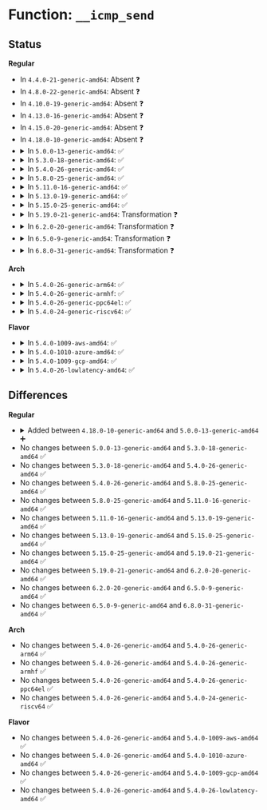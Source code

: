 # Function: <code>__icmp_send</code>

## Status
<b>Regular</b>
<ul>
<li>
In <code>4.4.0-21-generic-amd64</code>: Absent ❓
</li>
<li>
In <code>4.8.0-22-generic-amd64</code>: Absent ❓
</li>
<li>
In <code>4.10.0-19-generic-amd64</code>: Absent ❓
</li>
<li>
In <code>4.13.0-16-generic-amd64</code>: Absent ❓
</li>
<li>
In <code>4.15.0-20-generic-amd64</code>: Absent ❓
</li>
<li>
In <code>4.18.0-10-generic-amd64</code>: Absent ❓
</li>
<li>
<details>
<summary>In <code>5.0.0-13-generic-amd64</code>: ✅</summary>

```c
void __icmp_send(struct sk_buff * skb_in, int type, int code, __be32 info, const struct ip_options * opt)
```

```json
{
  "name": "__icmp_send",
  "collision_type": "Unique Global",
  "inline_type": "No",
  "funcs": [
    {
      "addr": 18446744071588622032,
      "name": "__icmp_send",
      "external": true,
      "loc": "net/ipv4/icmp.c:573",
      "file": "net/ipv4/icmp.c",
      "inline": "seen, unknown",
      "caller_inline": [],
      "caller_func": [
        "net/ipv4/route.c:ipv4_link_failure",
        "net/ipv4/route.c:ip_error",
        "net/ipv4/route.c:ip_rt_send_redirect",
        "net/ipv4/route.c:ip_rt_send_redirect",
        "net/ipv4/ip_input.c:ip_protocol_deliver_rcu",
        "net/ipv4/ip_fragment.c:ip_expire",
        "net/ipv4/ip_forward.c:ip_forward",
        "net/ipv4/ip_forward.c:ip_forward",
        "net/ipv4/ip_forward.c:ip_forward",
        "net/ipv4/ip_options.c:ip_options_rcv_srr",
        "net/ipv4/ip_options.c:ip_options_compile",
        "net/ipv4/udp.c:__udp4_lib_rcv",
        "net/ipv4/cipso_ipv4.c:cipso_v4_error",
        "net/ipv4/cipso_ipv4.c:cipso_v4_error",
        "net/ipv4/xfrm4_output.c:xfrm4_extract_output"
      ]
    }
  ],
  "symbols": [
    {
      "addr": 18446744071588622032,
      "name": "__icmp_send",
      "section": ".text",
      "bind": "STB_GLOBAL",
      "size": 1369
    }
  ]
}
```
</details>
</li>
<li>
<details>
<summary>In <code>5.3.0-18-generic-amd64</code>: ✅</summary>

```c
void __icmp_send(struct sk_buff * skb_in, int type, int code, __be32 info, const struct ip_options * opt)
```

```json
{
  "name": "__icmp_send",
  "collision_type": "Unique Global",
  "inline_type": "No",
  "funcs": [
    {
      "addr": 18446744071589034336,
      "name": "__icmp_send",
      "external": true,
      "loc": "net/ipv4/icmp.c:568",
      "file": "net/ipv4/icmp.c",
      "inline": "seen, unknown",
      "caller_inline": [],
      "caller_func": [
        "net/ipv4/route.c:ipv4_link_failure",
        "net/ipv4/route.c:ip_error",
        "net/ipv4/route.c:ip_rt_send_redirect",
        "net/ipv4/route.c:ip_rt_send_redirect",
        "net/ipv4/ip_input.c:ip_protocol_deliver_rcu",
        "net/ipv4/ip_fragment.c:ip_expire",
        "net/ipv4/ip_forward.c:ip_forward",
        "net/ipv4/ip_forward.c:ip_forward",
        "net/ipv4/ip_forward.c:ip_forward",
        "net/ipv4/ip_options.c:ip_options_rcv_srr",
        "net/ipv4/ip_options.c:ip_options_compile",
        "net/ipv4/udp.c:__udp4_lib_rcv",
        "net/ipv4/cipso_ipv4.c:cipso_v4_error",
        "net/ipv4/cipso_ipv4.c:cipso_v4_error",
        "net/ipv4/xfrm4_output.c:xfrm4_extract_output"
      ]
    }
  ],
  "symbols": [
    {
      "addr": 18446744071589034336,
      "name": "__icmp_send",
      "section": ".text",
      "bind": "STB_GLOBAL",
      "size": 1427
    }
  ]
}
```
</details>
</li>
<li>
<details>
<summary>In <code>5.4.0-26-generic-amd64</code>: ✅</summary>

```c
void __icmp_send(struct sk_buff * skb_in, int type, int code, __be32 info, const struct ip_options * opt)
```

```json
{
  "name": "__icmp_send",
  "collision_type": "Unique Global",
  "inline_type": "No",
  "funcs": [
    {
      "addr": 18446744071589258848,
      "name": "__icmp_send",
      "external": true,
      "loc": "net/ipv4/icmp.c:569",
      "file": "net/ipv4/icmp.c",
      "inline": "seen, unknown",
      "caller_inline": [],
      "caller_func": [
        "net/ipv4/route.c:ipv4_link_failure",
        "net/ipv4/route.c:ip_error",
        "net/ipv4/route.c:ip_rt_send_redirect",
        "net/ipv4/route.c:ip_rt_send_redirect",
        "net/ipv4/ip_input.c:ip_protocol_deliver_rcu",
        "net/ipv4/ip_fragment.c:ip_expire",
        "net/ipv4/ip_forward.c:ip_forward",
        "net/ipv4/ip_forward.c:ip_forward",
        "net/ipv4/ip_forward.c:ip_forward",
        "net/ipv4/ip_options.c:ip_options_rcv_srr",
        "net/ipv4/ip_options.c:ip_options_compile",
        "net/ipv4/udp.c:__udp4_lib_rcv",
        "net/ipv4/cipso_ipv4.c:cipso_v4_error",
        "net/ipv4/cipso_ipv4.c:cipso_v4_error",
        "net/ipv4/xfrm4_output.c:xfrm4_extract_output"
      ]
    }
  ],
  "symbols": [
    {
      "addr": 18446744071589258848,
      "name": "__icmp_send",
      "section": ".text",
      "bind": "STB_GLOBAL",
      "size": 1427
    }
  ]
}
```
</details>
</li>
<li>
<details>
<summary>In <code>5.8.0-25-generic-amd64</code>: ✅</summary>

```c
void __icmp_send(struct sk_buff * skb_in, int type, int code, __be32 info, const struct ip_options * opt)
```

```json
{
  "name": "__icmp_send",
  "collision_type": "Unique Global",
  "inline_type": "No",
  "funcs": [
    {
      "addr": 18446744071590233056,
      "name": "__icmp_send",
      "external": true,
      "loc": "net/ipv4/icmp.c:569",
      "file": "net/ipv4/icmp.c",
      "inline": "seen, unknown",
      "caller_inline": [],
      "caller_func": [
        "net/ipv4/route.c:ipv4_send_dest_unreach",
        "net/ipv4/route.c:ip_error",
        "net/ipv4/route.c:ip_rt_send_redirect",
        "net/ipv4/route.c:ip_rt_send_redirect",
        "net/ipv4/ip_input.c:ip_protocol_deliver_rcu",
        "net/ipv4/ip_fragment.c:ip_expire",
        "net/ipv4/ip_forward.c:ip_forward",
        "net/ipv4/ip_forward.c:ip_forward",
        "net/ipv4/ip_forward.c:ip_forward",
        "net/ipv4/ip_options.c:ip_options_rcv_srr",
        "net/ipv4/udp.c:__udp4_lib_rcv",
        "net/ipv4/icmp.c:icmp_ndo_send",
        "net/ipv4/icmp.c:icmp_ndo_send",
        "net/ipv4/cipso_ipv4.c:cipso_v4_error",
        "net/ipv4/cipso_ipv4.c:cipso_v4_error",
        "net/ipv4/xfrm4_protocol.c:xfrm4_rcv_encap"
      ]
    }
  ],
  "symbols": [
    {
      "addr": 18446744071590233056,
      "name": "__icmp_send",
      "section": ".text",
      "bind": "STB_GLOBAL",
      "size": 1465
    }
  ]
}
```
</details>
</li>
<li>
<details>
<summary>In <code>5.11.0-16-generic-amd64</code>: ✅</summary>

```c
void __icmp_send(struct sk_buff * skb_in, int type, int code, __be32 info, const struct ip_options * opt)
```

```json
{
  "name": "__icmp_send",
  "collision_type": "Unique Global",
  "inline_type": "No",
  "funcs": [
    {
      "addr": 18446744071590285584,
      "name": "__icmp_send",
      "external": true,
      "loc": "net/ipv4/icmp.c:591",
      "file": "net/ipv4/icmp.c",
      "inline": "seen, unknown",
      "caller_inline": [],
      "caller_func": [
        "net/ipv4/route.c:ipv4_send_dest_unreach",
        "net/ipv4/route.c:ip_error",
        "net/ipv4/route.c:ip_rt_send_redirect",
        "net/ipv4/route.c:ip_rt_send_redirect",
        "net/ipv4/ip_input.c:ip_protocol_deliver_rcu",
        "net/ipv4/ip_fragment.c:ip_expire",
        "net/ipv4/ip_forward.c:ip_forward",
        "net/ipv4/ip_forward.c:ip_forward",
        "net/ipv4/ip_forward.c:ip_forward",
        "net/ipv4/ip_options.c:ip_options_rcv_srr",
        "net/ipv4/udp.c:__udp4_lib_rcv",
        "net/ipv4/icmp.c:icmp_ndo_send",
        "net/ipv4/icmp.c:icmp_ndo_send",
        "net/ipv4/cipso_ipv4.c:cipso_v4_error",
        "net/ipv4/cipso_ipv4.c:cipso_v4_error",
        "net/ipv4/xfrm4_protocol.c:xfrm4_rcv_encap"
      ]
    }
  ],
  "symbols": [
    {
      "addr": 18446744071590285584,
      "name": "__icmp_send",
      "section": ".text",
      "bind": "STB_GLOBAL",
      "size": 1445
    }
  ]
}
```
</details>
</li>
<li>
<details>
<summary>In <code>5.13.0-19-generic-amd64</code>: ✅</summary>

```c
void __icmp_send(struct sk_buff * skb_in, int type, int code, __be32 info, const struct ip_options * opt)
```

```json
{
  "name": "__icmp_send",
  "collision_type": "Unique Global",
  "inline_type": "No",
  "funcs": [
    {
      "addr": 18446744071590201200,
      "name": "__icmp_send",
      "external": true,
      "loc": "net/ipv4/icmp.c:591",
      "file": "net/ipv4/icmp.c",
      "inline": "seen, unknown",
      "caller_inline": [],
      "caller_func": [
        "net/ipv4/route.c:ipv4_send_dest_unreach",
        "net/ipv4/route.c:ip_error",
        "net/ipv4/route.c:ip_rt_send_redirect",
        "net/ipv4/route.c:ip_rt_send_redirect",
        "net/ipv4/ip_input.c:ip_protocol_deliver_rcu",
        "net/ipv4/ip_fragment.c:ip_expire",
        "net/ipv4/ip_forward.c:ip_forward",
        "net/ipv4/ip_forward.c:ip_forward",
        "net/ipv4/ip_forward.c:ip_forward",
        "net/ipv4/ip_options.c:ip_options_rcv_srr",
        "net/ipv4/udp.c:__udp4_lib_rcv",
        "net/ipv4/icmp.c:icmp_ndo_send",
        "net/ipv4/icmp.c:icmp_ndo_send",
        "net/ipv4/cipso_ipv4.c:cipso_v4_error",
        "net/ipv4/cipso_ipv4.c:cipso_v4_error",
        "net/ipv4/xfrm4_protocol.c:xfrm4_rcv_encap"
      ]
    }
  ],
  "symbols": [
    {
      "addr": 18446744071590201200,
      "name": "__icmp_send",
      "section": ".text",
      "bind": "STB_GLOBAL",
      "size": 1550
    }
  ]
}
```
</details>
</li>
<li>
<details>
<summary>In <code>5.15.0-25-generic-amd64</code>: ✅</summary>

```c
void __icmp_send(struct sk_buff * skb_in, int type, int code, __be32 info, const struct ip_options * opt)
```

```json
{
  "name": "__icmp_send",
  "collision_type": "Unique Global",
  "inline_type": "No",
  "funcs": [
    {
      "addr": 18446744071590982800,
      "name": "__icmp_send",
      "external": true,
      "loc": "net/ipv4/icmp.c:591",
      "file": "net/ipv4/icmp.c",
      "inline": "seen, unknown",
      "caller_inline": [],
      "caller_func": [
        "net/ipv4/route.c:ipv4_send_dest_unreach",
        "net/ipv4/route.c:ip_error",
        "net/ipv4/route.c:ip_rt_send_redirect",
        "net/ipv4/route.c:ip_rt_send_redirect",
        "net/ipv4/ip_input.c:ip_protocol_deliver_rcu",
        "net/ipv4/ip_fragment.c:ip_expire",
        "net/ipv4/ip_forward.c:ip_forward",
        "net/ipv4/ip_forward.c:ip_forward",
        "net/ipv4/ip_forward.c:ip_forward",
        "net/ipv4/ip_options.c:ip_options_rcv_srr",
        "net/ipv4/udp.c:__udp4_lib_rcv",
        "net/ipv4/icmp.c:icmp_ndo_send",
        "net/ipv4/icmp.c:icmp_ndo_send",
        "net/ipv4/cipso_ipv4.c:cipso_v4_error",
        "net/ipv4/cipso_ipv4.c:cipso_v4_error",
        "net/ipv4/xfrm4_protocol.c:xfrm4_rcv_encap"
      ]
    }
  ],
  "symbols": [
    {
      "addr": 18446744071590982800,
      "name": "__icmp_send",
      "section": ".text",
      "bind": "STB_GLOBAL",
      "size": 1948
    }
  ]
}
```
</details>
</li>
<li>
<details>
<summary>In <code>5.19.0-21-generic-amd64</code>: Transformation ❓</summary>

```c
void __icmp_send(struct sk_buff * skb_in, int type, int code, __be32 info, const struct ip_options * opt)
```

```json
{
  "name": "__icmp_send",
  "collision_type": "Unique Global",
  "inline_type": "No",
  "funcs": [
    {
      "addr": 0,
      "name": "__icmp_send",
      "external": true,
      "loc": "net/ipv4/icmp.c:584",
      "file": "net/ipv4/icmp.c",
      "inline": "seen, unknown",
      "caller_inline": [],
      "caller_func": [
        "net/ipv4/route.c:ipv4_send_dest_unreach",
        "net/ipv4/route.c:ip_error",
        "net/ipv4/route.c:ip_rt_send_redirect",
        "net/ipv4/route.c:ip_rt_send_redirect",
        "net/ipv4/ip_input.c:ip_protocol_deliver_rcu",
        "net/ipv4/ip_fragment.c:ip_expire",
        "net/ipv4/ip_forward.c:ip_forward",
        "net/ipv4/ip_forward.c:ip_forward",
        "net/ipv4/ip_forward.c:ip_forward",
        "net/ipv4/ip_options.c:ip_options_rcv_srr",
        "net/ipv4/ip_options.c:ip_options_rcv_srr",
        "net/ipv4/udp.c:__udp4_lib_rcv",
        "net/ipv4/icmp.c:icmp_ndo_send",
        "net/ipv4/icmp.c:icmp_ndo_send",
        "net/ipv4/cipso_ipv4.c:cipso_v4_error",
        "net/ipv4/cipso_ipv4.c:cipso_v4_error",
        "net/ipv4/xfrm4_protocol.c:xfrm4_rcv_encap"
      ]
    }
  ],
  "symbols": [
    {
      "addr": 18446744071594608938,
      "name": "__icmp_send.cold",
      "section": ".text",
      "bind": "STB_LOCAL",
      "size": 85
    },
    {
      "addr": 18446744071592624752,
      "name": "__icmp_send",
      "section": ".text",
      "bind": "STB_GLOBAL",
      "size": 2213
    }
  ]
}
```
</details>
</li>
<li>
<details>
<summary>In <code>6.2.0-20-generic-amd64</code>: Transformation ❓</summary>

```c
void __icmp_send(struct sk_buff * skb_in, int type, int code, __be32 info, const struct ip_options * opt)
```

```json
{
  "name": "__icmp_send",
  "collision_type": "Unique Global",
  "inline_type": "No",
  "funcs": [
    {
      "addr": 0,
      "name": "__icmp_send",
      "external": true,
      "loc": "net/ipv4/icmp.c:584",
      "file": "net/ipv4/icmp.c",
      "inline": "seen, unknown",
      "caller_inline": [],
      "caller_func": [
        "net/ipv4/route.c:ipv4_send_dest_unreach",
        "net/ipv4/route.c:ip_error",
        "net/ipv4/route.c:ip_rt_send_redirect",
        "net/ipv4/route.c:ip_rt_send_redirect",
        "net/ipv4/ip_input.c:ip_protocol_deliver_rcu",
        "net/ipv4/ip_fragment.c:ip_expire",
        "net/ipv4/ip_forward.c:ip_forward",
        "net/ipv4/ip_forward.c:ip_forward",
        "net/ipv4/ip_forward.c:ip_forward",
        "net/ipv4/ip_options.c:ip_options_rcv_srr",
        "net/ipv4/ip_options.c:ip_options_rcv_srr",
        "net/ipv4/udp.c:__udp4_lib_rcv",
        "net/ipv4/icmp.c:icmp_ndo_send",
        "net/ipv4/icmp.c:icmp_ndo_send",
        "net/ipv4/cipso_ipv4.c:cipso_v4_error",
        "net/ipv4/cipso_ipv4.c:cipso_v4_error",
        "net/ipv4/xfrm4_protocol.c:xfrm4_rcv_encap"
      ]
    }
  ],
  "symbols": [
    {
      "addr": 18446744071596344266,
      "name": "__icmp_send.cold",
      "section": ".text",
      "bind": "STB_LOCAL",
      "size": 85
    },
    {
      "addr": 18446744071594490448,
      "name": "__icmp_send",
      "section": ".text",
      "bind": "STB_GLOBAL",
      "size": 2213
    }
  ]
}
```
</details>
</li>
<li>
<details>
<summary>In <code>6.5.0-9-generic-amd64</code>: Transformation ❓</summary>

```c
void __icmp_send(struct sk_buff * skb_in, int type, int code, __be32 info, const struct ip_options * opt)
```

```json
{
  "name": "__icmp_send",
  "collision_type": "Unique Global",
  "inline_type": "No",
  "funcs": [
    {
      "addr": 0,
      "name": "__icmp_send",
      "external": true,
      "loc": "net/ipv4/icmp.c:587",
      "file": "net/ipv4/icmp.c",
      "inline": "seen, unknown",
      "caller_inline": [],
      "caller_func": [
        "net/ipv4/route.c:ipv4_send_dest_unreach",
        "net/ipv4/route.c:ip_error",
        "net/ipv4/route.c:ip_rt_send_redirect",
        "net/ipv4/route.c:ip_rt_send_redirect",
        "net/ipv4/ip_input.c:ip_protocol_deliver_rcu",
        "net/ipv4/ip_fragment.c:ip_expire",
        "net/ipv4/ip_forward.c:ip_forward",
        "net/ipv4/ip_forward.c:ip_forward",
        "net/ipv4/ip_forward.c:ip_forward",
        "net/ipv4/ip_options.c:ip_options_rcv_srr",
        "net/ipv4/ip_options.c:ip_options_rcv_srr",
        "net/ipv4/udp.c:__udp4_lib_rcv",
        "net/ipv4/icmp.c:icmp_ndo_send",
        "net/ipv4/icmp.c:icmp_ndo_send",
        "net/ipv4/cipso_ipv4.c:cipso_v4_error",
        "net/ipv4/cipso_ipv4.c:cipso_v4_error",
        "net/ipv4/xfrm4_protocol.c:xfrm4_rcv_encap"
      ]
    }
  ],
  "symbols": [
    {
      "addr": 18446744071596873326,
      "name": "__icmp_send.cold",
      "section": ".text",
      "bind": "STB_LOCAL",
      "size": 92
    },
    {
      "addr": 18446744071594883120,
      "name": "__icmp_send",
      "section": ".text",
      "bind": "STB_GLOBAL",
      "size": 2234
    }
  ]
}
```
</details>
</li>
<li>
<details>
<summary>In <code>6.8.0-31-generic-amd64</code>: Transformation ❓</summary>

```c
void __icmp_send(struct sk_buff * skb_in, int type, int code, __be32 info, const struct ip_options * opt)
```

```json
{
  "name": "__icmp_send",
  "collision_type": "Unique Global",
  "inline_type": "No",
  "funcs": [
    {
      "addr": 0,
      "name": "__icmp_send",
      "external": true,
      "loc": "net/ipv4/icmp.c:587",
      "file": "net/ipv4/icmp.c",
      "inline": "seen, unknown",
      "caller_inline": [],
      "caller_func": [
        "net/ipv4/route.c:ipv4_send_dest_unreach",
        "net/ipv4/route.c:ip_error",
        "net/ipv4/route.c:ip_rt_send_redirect",
        "net/ipv4/route.c:ip_rt_send_redirect",
        "net/ipv4/ip_input.c:ip_protocol_deliver_rcu",
        "net/ipv4/ip_fragment.c:ip_expire",
        "net/ipv4/ip_forward.c:ip_forward",
        "net/ipv4/ip_forward.c:ip_forward",
        "net/ipv4/ip_forward.c:ip_forward",
        "net/ipv4/ip_options.c:ip_options_rcv_srr",
        "net/ipv4/ip_options.c:ip_options_rcv_srr",
        "net/ipv4/udp.c:__udp4_lib_rcv",
        "net/ipv4/icmp.c:icmp_ndo_send",
        "net/ipv4/icmp.c:icmp_ndo_send",
        "net/ipv4/cipso_ipv4.c:cipso_v4_error",
        "net/ipv4/cipso_ipv4.c:cipso_v4_error",
        "net/ipv4/xfrm4_protocol.c:xfrm4_rcv_encap"
      ]
    }
  ],
  "symbols": [
    {
      "addr": 18446744071597797411,
      "name": "__icmp_send.cold",
      "section": ".text",
      "bind": "STB_LOCAL",
      "size": 92
    },
    {
      "addr": 18446744071595694400,
      "name": "__icmp_send",
      "section": ".text",
      "bind": "STB_GLOBAL",
      "size": 2234
    }
  ]
}
```
</details>
</li>
</ul>
<b>Arch</b>
<ul>
<li>
<details>
<summary>In <code>5.4.0-26-generic-arm64</code>: ✅</summary>

```c
void __icmp_send(struct sk_buff * skb_in, int type, int code, __be32 info, const struct ip_options * opt)
```

```json
{
  "name": "__icmp_send",
  "collision_type": "Unique Global",
  "inline_type": "No",
  "funcs": [
    {
      "addr": 18446603336502888776,
      "name": "__icmp_send",
      "external": true,
      "loc": "net/ipv4/icmp.c:569",
      "file": "net/ipv4/icmp.c",
      "inline": "seen, unknown",
      "caller_inline": [],
      "caller_func": [
        "net/ipv4/route.c:ipv4_link_failure",
        "net/ipv4/route.c:ip_error",
        "net/ipv4/route.c:ip_rt_send_redirect",
        "net/ipv4/route.c:ip_rt_send_redirect",
        "net/ipv4/ip_input.c:ip_protocol_deliver_rcu",
        "net/ipv4/ip_fragment.c:ip_expire",
        "net/ipv4/ip_forward.c:ip_forward",
        "net/ipv4/ip_forward.c:ip_forward",
        "net/ipv4/ip_forward.c:ip_forward",
        "net/ipv4/ip_options.c:ip_options_rcv_srr",
        "net/ipv4/ip_options.c:ip_options_rcv_srr",
        "net/ipv4/ip_options.c:ip_options_compile",
        "net/ipv4/udp.c:__udp4_lib_rcv",
        "net/ipv4/cipso_ipv4.c:cipso_v4_error",
        "net/ipv4/cipso_ipv4.c:cipso_v4_error",
        "net/ipv4/xfrm4_output.c:xfrm4_extract_output"
      ]
    }
  ],
  "symbols": [
    {
      "addr": 18446603336502888776,
      "name": "__icmp_send",
      "section": ".text",
      "bind": "STB_GLOBAL",
      "size": 1172
    }
  ]
}
```
</details>
</li>
<li>
<details>
<summary>In <code>5.4.0-26-generic-armhf</code>: ✅</summary>

```c
void __icmp_send(struct sk_buff * skb_in, int type, int code, __be32 info, const struct ip_options * opt)
```

```json
{
  "name": "__icmp_send",
  "collision_type": "Unique Global",
  "inline_type": "No",
  "funcs": [
    {
      "addr": 3235580556,
      "name": "__icmp_send",
      "external": true,
      "loc": "net/ipv4/icmp.c:569",
      "file": "net/ipv4/icmp.c",
      "inline": "seen, unknown",
      "caller_inline": [],
      "caller_func": [
        "net/ipv4/route.c:ipv4_link_failure",
        "net/ipv4/route.c:ip_error",
        "net/ipv4/route.c:ip_rt_send_redirect",
        "net/ipv4/route.c:ip_rt_send_redirect",
        "net/ipv4/ip_input.c:ip_protocol_deliver_rcu",
        "net/ipv4/ip_fragment.c:ip_expire",
        "net/ipv4/ip_forward.c:ip_forward",
        "net/ipv4/ip_forward.c:ip_forward",
        "net/ipv4/ip_forward.c:ip_forward",
        "net/ipv4/ip_options.c:ip_options_rcv_srr",
        "net/ipv4/ip_options.c:ip_options_rcv_srr",
        "net/ipv4/ip_options.c:ip_options_compile",
        "net/ipv4/udp.c:__udp4_lib_rcv",
        "net/ipv4/cipso_ipv4.c:cipso_v4_error",
        "net/ipv4/xfrm4_output.c:xfrm4_extract_output"
      ]
    }
  ],
  "symbols": [
    {
      "addr": 3235580556,
      "name": "__icmp_send",
      "section": ".text",
      "bind": "STB_GLOBAL",
      "size": 1084
    }
  ]
}
```
</details>
</li>
<li>
<details>
<summary>In <code>5.4.0-26-generic-ppc64el</code>: ✅</summary>

```c
void __icmp_send(struct sk_buff * skb_in, int type, int code, __be32 info, const struct ip_options * opt)
```

```json
{
  "name": "__icmp_send",
  "collision_type": "Unique Global",
  "inline_type": "No",
  "funcs": [
    {
      "addr": 13835058055296547824,
      "name": "__icmp_send",
      "external": true,
      "loc": "net/ipv4/icmp.c:569",
      "file": "net/ipv4/icmp.c",
      "inline": "seen, unknown",
      "caller_inline": [],
      "caller_func": [
        "net/ipv4/route.c:ipv4_link_failure",
        "net/ipv4/route.c:ip_error",
        "net/ipv4/route.c:ip_rt_send_redirect",
        "net/ipv4/route.c:ip_rt_send_redirect",
        "net/ipv4/ip_input.c:ip_protocol_deliver_rcu",
        "net/ipv4/ip_fragment.c:ip_expire",
        "net/ipv4/ip_forward.c:ip_forward",
        "net/ipv4/ip_forward.c:ip_forward",
        "net/ipv4/ip_forward.c:ip_forward",
        "net/ipv4/ip_options.c:ip_options_rcv_srr",
        "net/ipv4/ip_options.c:ip_options_rcv_srr",
        "net/ipv4/udp.c:__udp4_lib_rcv",
        "net/ipv4/cipso_ipv4.c:cipso_v4_error",
        "net/ipv4/xfrm4_output.c:xfrm4_extract_output"
      ]
    }
  ],
  "symbols": [
    {
      "addr": 13835058055296547824,
      "name": "__icmp_send",
      "section": ".text",
      "bind": "STB_GLOBAL",
      "size": 1504
    }
  ]
}
```
</details>
</li>
<li>
<details>
<summary>In <code>5.4.0-24-generic-riscv64</code>: ✅</summary>

```c
void __icmp_send(struct sk_buff * skb_in, int type, int code, __be32 info, const struct ip_options * opt)
```

```json
{
  "name": "__icmp_send",
  "collision_type": "Unique Global",
  "inline_type": "No",
  "funcs": [
    {
      "addr": 18446743936278985856,
      "name": "__icmp_send",
      "external": true,
      "loc": "net/ipv4/icmp.c:569",
      "file": "net/ipv4/icmp.c",
      "inline": "seen, unknown",
      "caller_inline": [],
      "caller_func": [
        "net/ipv4/route.c:ipv4_link_failure",
        "net/ipv4/route.c:ip_error",
        "net/ipv4/route.c:ip_rt_send_redirect",
        "net/ipv4/route.c:ip_rt_send_redirect",
        "net/ipv4/ip_input.c:ip_protocol_deliver_rcu",
        "net/ipv4/ip_fragment.c:ip_expire",
        "net/ipv4/ip_forward.c:ip_forward",
        "net/ipv4/ip_forward.c:ip_forward",
        "net/ipv4/ip_forward.c:ip_forward",
        "net/ipv4/ip_options.c:ip_options_rcv_srr",
        "net/ipv4/udp.c:__udp4_lib_rcv",
        "net/ipv4/cipso_ipv4.c:cipso_v4_error",
        "net/ipv4/cipso_ipv4.c:cipso_v4_error",
        "net/ipv4/xfrm4_output.c:xfrm4_extract_output"
      ]
    }
  ],
  "symbols": [
    {
      "addr": 18446743936278985856,
      "name": "__icmp_send",
      "section": ".text",
      "bind": "STB_GLOBAL",
      "size": 900
    }
  ]
}
```
</details>
</li>
</ul>
<b>Flavor</b>
<ul>
<li>
<details>
<summary>In <code>5.4.0-1009-aws-amd64</code>: ✅</summary>

```c
void __icmp_send(struct sk_buff * skb_in, int type, int code, __be32 info, const struct ip_options * opt)
```

```json
{
  "name": "__icmp_send",
  "collision_type": "Unique Global",
  "inline_type": "No",
  "funcs": [
    {
      "addr": 18446744071588865024,
      "name": "__icmp_send",
      "external": true,
      "loc": "net/ipv4/icmp.c:569",
      "file": "net/ipv4/icmp.c",
      "inline": "seen, unknown",
      "caller_inline": [],
      "caller_func": [
        "net/ipv4/route.c:ipv4_link_failure",
        "net/ipv4/route.c:ip_error",
        "net/ipv4/route.c:ip_rt_send_redirect",
        "net/ipv4/route.c:ip_rt_send_redirect",
        "net/ipv4/ip_input.c:ip_protocol_deliver_rcu",
        "net/ipv4/ip_fragment.c:ip_expire",
        "net/ipv4/ip_forward.c:ip_forward",
        "net/ipv4/ip_forward.c:ip_forward",
        "net/ipv4/ip_forward.c:ip_forward",
        "net/ipv4/ip_options.c:ip_options_rcv_srr",
        "net/ipv4/ip_options.c:ip_options_compile",
        "net/ipv4/udp.c:__udp4_lib_rcv",
        "net/ipv4/cipso_ipv4.c:cipso_v4_error",
        "net/ipv4/cipso_ipv4.c:cipso_v4_error",
        "net/ipv4/xfrm4_output.c:xfrm4_extract_output"
      ]
    }
  ],
  "symbols": [
    {
      "addr": 18446744071588865024,
      "name": "__icmp_send",
      "section": ".text",
      "bind": "STB_GLOBAL",
      "size": 1427
    }
  ]
}
```
</details>
</li>
<li>
<details>
<summary>In <code>5.4.0-1010-azure-amd64</code>: ✅</summary>

```c
void __icmp_send(struct sk_buff * skb_in, int type, int code, __be32 info, const struct ip_options * opt)
```

```json
{
  "name": "__icmp_send",
  "collision_type": "Unique Global",
  "inline_type": "No",
  "funcs": [
    {
      "addr": 18446744071588576960,
      "name": "__icmp_send",
      "external": true,
      "loc": "net/ipv4/icmp.c:569",
      "file": "net/ipv4/icmp.c",
      "inline": "seen, unknown",
      "caller_inline": [],
      "caller_func": [
        "net/ipv4/route.c:ipv4_link_failure",
        "net/ipv4/route.c:ip_error",
        "net/ipv4/route.c:ip_rt_send_redirect",
        "net/ipv4/route.c:ip_rt_send_redirect",
        "net/ipv4/ip_input.c:ip_protocol_deliver_rcu",
        "net/ipv4/ip_fragment.c:ip_expire",
        "net/ipv4/ip_forward.c:ip_forward",
        "net/ipv4/ip_forward.c:ip_forward",
        "net/ipv4/ip_forward.c:ip_forward",
        "net/ipv4/ip_options.c:ip_options_rcv_srr",
        "net/ipv4/ip_options.c:ip_options_compile",
        "net/ipv4/udp.c:__udp4_lib_rcv",
        "net/ipv4/ip_tunnel.c:tnl_update_pmtu",
        "net/ipv4/cipso_ipv4.c:cipso_v4_error",
        "net/ipv4/cipso_ipv4.c:cipso_v4_error",
        "net/ipv4/xfrm4_output.c:xfrm4_extract_output"
      ]
    }
  ],
  "symbols": [
    {
      "addr": 18446744071588576960,
      "name": "__icmp_send",
      "section": ".text",
      "bind": "STB_GLOBAL",
      "size": 1427
    }
  ]
}
```
</details>
</li>
<li>
<details>
<summary>In <code>5.4.0-1009-gcp-amd64</code>: ✅</summary>

```c
void __icmp_send(struct sk_buff * skb_in, int type, int code, __be32 info, const struct ip_options * opt)
```

```json
{
  "name": "__icmp_send",
  "collision_type": "Unique Global",
  "inline_type": "No",
  "funcs": [
    {
      "addr": 18446744071589301408,
      "name": "__icmp_send",
      "external": true,
      "loc": "net/ipv4/icmp.c:569",
      "file": "net/ipv4/icmp.c",
      "inline": "seen, unknown",
      "caller_inline": [],
      "caller_func": [
        "net/ipv4/route.c:ipv4_link_failure",
        "net/ipv4/route.c:ip_error",
        "net/ipv4/route.c:ip_rt_send_redirect",
        "net/ipv4/route.c:ip_rt_send_redirect",
        "net/ipv4/ip_input.c:ip_protocol_deliver_rcu",
        "net/ipv4/ip_fragment.c:ip_expire",
        "net/ipv4/ip_forward.c:ip_forward",
        "net/ipv4/ip_forward.c:ip_forward",
        "net/ipv4/ip_forward.c:ip_forward",
        "net/ipv4/ip_options.c:ip_options_rcv_srr",
        "net/ipv4/ip_options.c:ip_options_compile",
        "net/ipv4/udp.c:__udp4_lib_rcv",
        "net/ipv4/cipso_ipv4.c:cipso_v4_error",
        "net/ipv4/cipso_ipv4.c:cipso_v4_error",
        "net/ipv4/xfrm4_output.c:xfrm4_extract_output"
      ]
    }
  ],
  "symbols": [
    {
      "addr": 18446744071589301408,
      "name": "__icmp_send",
      "section": ".text",
      "bind": "STB_GLOBAL",
      "size": 1427
    }
  ]
}
```
</details>
</li>
<li>
<details>
<summary>In <code>5.4.0-26-lowlatency-amd64</code>: ✅</summary>

```c
void __icmp_send(struct sk_buff * skb_in, int type, int code, __be32 info, const struct ip_options * opt)
```

```json
{
  "name": "__icmp_send",
  "collision_type": "Unique Global",
  "inline_type": "No",
  "funcs": [
    {
      "addr": 18446744071589342240,
      "name": "__icmp_send",
      "external": true,
      "loc": "net/ipv4/icmp.c:569",
      "file": "net/ipv4/icmp.c",
      "inline": "seen, unknown",
      "caller_inline": [],
      "caller_func": [
        "net/ipv4/route.c:ipv4_link_failure",
        "net/ipv4/route.c:ip_error",
        "net/ipv4/route.c:ip_rt_send_redirect",
        "net/ipv4/route.c:ip_rt_send_redirect",
        "net/ipv4/ip_input.c:ip_protocol_deliver_rcu",
        "net/ipv4/ip_fragment.c:ip_expire",
        "net/ipv4/ip_forward.c:ip_forward",
        "net/ipv4/ip_forward.c:ip_forward",
        "net/ipv4/ip_forward.c:ip_forward",
        "net/ipv4/ip_options.c:ip_options_rcv_srr",
        "net/ipv4/ip_options.c:ip_options_compile",
        "net/ipv4/udp.c:__udp4_lib_rcv",
        "net/ipv4/cipso_ipv4.c:cipso_v4_error",
        "net/ipv4/cipso_ipv4.c:cipso_v4_error",
        "net/ipv4/xfrm4_output.c:xfrm4_extract_output"
      ]
    }
  ],
  "symbols": [
    {
      "addr": 18446744071589342240,
      "name": "__icmp_send",
      "section": ".text",
      "bind": "STB_GLOBAL",
      "size": 1448
    }
  ]
}
```
</details>
</li>
</ul>

## Differences
<b>Regular</b>
<ul>
<li>
<details>
<summary>Added between <code>4.18.0-10-generic-amd64</code> and <code>5.0.0-13-generic-amd64</code> ➕</summary>

```c
void __icmp_send(struct sk_buff * skb_in, int type, int code, __be32 info, const struct ip_options * opt)
```
</details>
</li>
<li>
No changes between <code>5.0.0-13-generic-amd64</code> and <code>5.3.0-18-generic-amd64</code> ✅
</li>
<li>
No changes between <code>5.3.0-18-generic-amd64</code> and <code>5.4.0-26-generic-amd64</code> ✅
</li>
<li>
No changes between <code>5.4.0-26-generic-amd64</code> and <code>5.8.0-25-generic-amd64</code> ✅
</li>
<li>
No changes between <code>5.8.0-25-generic-amd64</code> and <code>5.11.0-16-generic-amd64</code> ✅
</li>
<li>
No changes between <code>5.11.0-16-generic-amd64</code> and <code>5.13.0-19-generic-amd64</code> ✅
</li>
<li>
No changes between <code>5.13.0-19-generic-amd64</code> and <code>5.15.0-25-generic-amd64</code> ✅
</li>
<li>
No changes between <code>5.15.0-25-generic-amd64</code> and <code>5.19.0-21-generic-amd64</code> ✅
</li>
<li>
No changes between <code>5.19.0-21-generic-amd64</code> and <code>6.2.0-20-generic-amd64</code> ✅
</li>
<li>
No changes between <code>6.2.0-20-generic-amd64</code> and <code>6.5.0-9-generic-amd64</code> ✅
</li>
<li>
No changes between <code>6.5.0-9-generic-amd64</code> and <code>6.8.0-31-generic-amd64</code> ✅
</li>
</ul>
<b>Arch</b>
<ul>
<li>
No changes between <code>5.4.0-26-generic-amd64</code> and <code>5.4.0-26-generic-arm64</code> ✅
</li>
<li>
No changes between <code>5.4.0-26-generic-amd64</code> and <code>5.4.0-26-generic-armhf</code> ✅
</li>
<li>
No changes between <code>5.4.0-26-generic-amd64</code> and <code>5.4.0-26-generic-ppc64el</code> ✅
</li>
<li>
No changes between <code>5.4.0-26-generic-amd64</code> and <code>5.4.0-24-generic-riscv64</code> ✅
</li>
</ul>
<b>Flavor</b>
<ul>
<li>
No changes between <code>5.4.0-26-generic-amd64</code> and <code>5.4.0-1009-aws-amd64</code> ✅
</li>
<li>
No changes between <code>5.4.0-26-generic-amd64</code> and <code>5.4.0-1010-azure-amd64</code> ✅
</li>
<li>
No changes between <code>5.4.0-26-generic-amd64</code> and <code>5.4.0-1009-gcp-amd64</code> ✅
</li>
<li>
No changes between <code>5.4.0-26-generic-amd64</code> and <code>5.4.0-26-lowlatency-amd64</code> ✅
</li>
</ul>
